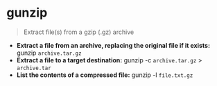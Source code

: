 # gunzip
> Extract file(s) from a gzip (.gz) archive
- **Extract a file from an archive, replacing the original file if it exists:**
gunzip `archive.tar.gz`
- **Extract a file to a target destination:**
gunzip -c `archive.tar.gz` > `archive.tar`
- **List the contents of a compressed file:**
gunzip -l `file.txt.gz`
